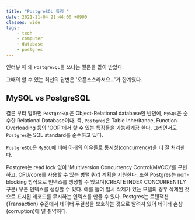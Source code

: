 ```yaml
---
title: "PostgreSQL 특징 "
date: 2021-11-04 21:44:00 +0900
classes: wide
tags:
    - tech
    - computer
    - database
    - postgres
---
```


인터뷰 때 왜 `PostgreSQL`을 쓰냐는 질문을 많이 받았다.

그때의 할 수 있는 최선의 답변은 '오픈소스라서요...'가 한계였다.

## MySQL vs PostgreSQL

결론 부터 말하면 `PostgreSQL`은 Object-Relational database인 반면에, `MySQL`은 순수한 Relational Database이다. 즉, `Postgres`은 Table Inheritance, Function Overloading 등의 'OOP'에서 할 수 있는 특징들을 가능하게끔 한다. 그러면서도 `Postgres`는 SQL standard를 준수하고 있다.

`PostgreSQL`은 `MySQL`에 비해 아래의 이유들로 동시성(concurrency)을 더 잘 처리한다.

Postgres는 read lock 없이 'Multiversion Concurrency Control(MVCC)'를 구현하고, CPU/core를 사용할 수 있는 병렬 쿼리 계획을 지원한다. 또한 Postgres는 non-blocking 방식으로 인덱스를 생성할 수 있으며(CREATE INDEX CONCURRENTLY 구문) 부분 인덱스를 생성할 수 있다. 예를 들어 일시 삭제가 있는 모델의 경우 삭제된 것으로 표시된 레코드를 무시하는 인덱스를 만들 수 있다. Postgres는 트랜잭션(Transaction) 수준에서 데이터 무결성을 보호하는 것으로 알려져 있어 데이터 손상(corruption)에 덜 취약하다.